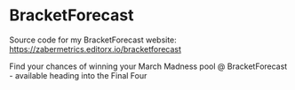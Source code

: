 # BracketForecast
Source code for my BracketForecast website: https://zabermetrics.editorx.io/bracketforecast

Find your chances of winning your March Madness pool @ BracketForecast - available heading into the Final Four
